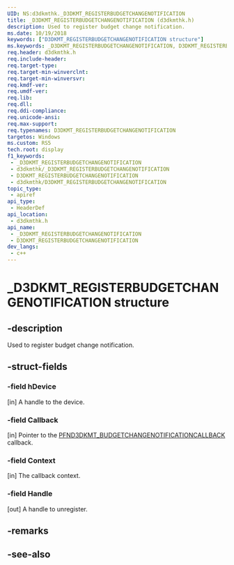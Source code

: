 ```yaml
---
UID: NS:d3dkmthk._D3DKMT_REGISTERBUDGETCHANGENOTIFICATION
title: _D3DKMT_REGISTERBUDGETCHANGENOTIFICATION (d3dkmthk.h)
description: Used to register budget change notification.
ms.date: 10/19/2018
keywords: ["D3DKMT_REGISTERBUDGETCHANGENOTIFICATION structure"]
ms.keywords: _D3DKMT_REGISTERBUDGETCHANGENOTIFICATION, D3DKMT_REGISTERBUDGETCHANGENOTIFICATION,
req.header: d3dkmthk.h
req.include-header: 
req.target-type: 
req.target-min-winverclnt: 
req.target-min-winversvr: 
req.kmdf-ver: 
req.umdf-ver: 
req.lib: 
req.dll: 
req.ddi-compliance: 
req.unicode-ansi: 
req.max-support: 
req.typenames: D3DKMT_REGISTERBUDGETCHANGENOTIFICATION
targetos: Windows
ms.custom: RS5
tech.root: display
f1_keywords:
 - _D3DKMT_REGISTERBUDGETCHANGENOTIFICATION
 - d3dkmthk/_D3DKMT_REGISTERBUDGETCHANGENOTIFICATION
 - D3DKMT_REGISTERBUDGETCHANGENOTIFICATION
 - d3dkmthk/D3DKMT_REGISTERBUDGETCHANGENOTIFICATION
topic_type:
 - apiref
api_type:
 - HeaderDef
api_location:
 - d3dkmthk.h
api_name:
 - _D3DKMT_REGISTERBUDGETCHANGENOTIFICATION
 - D3DKMT_REGISTERBUDGETCHANGENOTIFICATION
dev_langs:
 - c++
---
```


# _D3DKMT_REGISTERBUDGETCHANGENOTIFICATION structure


## -description

Used to register budget change notification.

## -struct-fields

### -field hDevice

[in] A handle to the device.

### -field Callback

[in] Pointer to the [PFND3DKMT_BUDGETCHANGENOTIFICATIONCALLBACK](nc-d3dkmthk-pfnd3dkmt_budgetchangenotificationcallback.md) callback.

### -field Context

[in] The callback context.

### -field Handle

 
[out] A handle to unregister.

## -remarks

## -see-also

